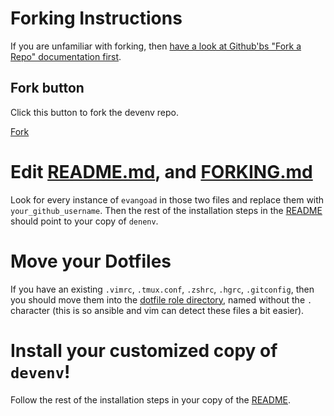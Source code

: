 # Forking Instructions

If you are unfamiliar with forking, then [have a look at Github'bs "Fork a Repo" documentation first](https://help.github.com/articles/fork-a-repo/).

## Fork button

Click this button to fork the devenv repo.

<!-- Place this tag where you want the button to render. -->
<a class="github-button" href="https://github.com/evangoad/devenv/fork"
data-icon="octicon-repo-forked" data-style="mega"
data-count-href="/evangoad/devenv/network"
data-count-api="/repos/evangoad/devenv#forks_count" data-count-aria-label="#
forks on GitHub" aria-label="Fork evangoad/devenv on GitHub">Fork</a>

<!-- Place this tag right after the last button or just before your close body
tag. -->
<script async defer id="github-bjs"
src="https://buttons.github.io/buttons.js"></script>

# Edit [README.md](README.md), and [FORKING.md](FORKING.md)

Look for every instance of `evangoad` in those two files and replace them with
`your_github_username`.  Then the rest of the installation steps in the
[README](README.md) should point to your copy of `denenv`.

# Move your Dotfiles

If you have an existing `.vimrc`, `.tmux.conf`, `.zshrc`, `.hgrc`, `.gitconfig`,
then you should move them into the [dotfile role
directory](playbooks/roles/dotfiles/files), named without the `.` character
(this is so ansible and vim can detect these files a bit easier).

# Install your customized copy of `devenv`!

Follow the rest of the installation steps in your copy of the
[README](README.md).

